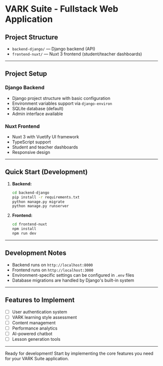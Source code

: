 # VARK Suite - Fullstack Web Application

## Project Structure

- `backend-django/` — Django backend (API)
- `frontend-nuxt/` — Nuxt 3 frontend (student/teacher dashboards)

---

## Project Setup

### Django Backend

- Django project structure with basic configuration
- Environment variables support via `django-environ`
- SQLite database (default)
- Admin interface available

### Nuxt Frontend

- Nuxt 3 with Vuetify UI framework
- TypeScript support
- Student and teacher dashboards
- Responsive design

---

## Quick Start (Development)

1. **Backend:**

   ```sh
   cd backend-django
   pip install -r requirements.txt
   python manage.py migrate
   python manage.py runserver
   ```

2. **Frontend:**
   ```sh
   cd frontend-nuxt
   npm install
   npm run dev
   ```

---

## Development Notes

- Backend runs on `http://localhost:8000`
- Frontend runs on `http://localhost:3000`
- Environment-specific settings can be configured in `.env` files
- Database migrations are handled by Django's built-in system

---

## Features to Implement

- [ ] User authentication system
- [ ] VARK learning style assessment
- [ ] Content management
- [ ] Performance analytics
- [ ] AI-powered chatbot
- [ ] Lesson generation tools

---

Ready for development! Start by implementing the core features you need for your VARK Suite application.
